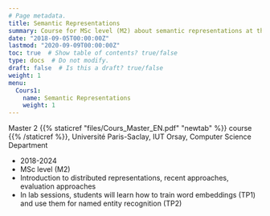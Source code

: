 ```yaml
---
# Page metadata.
title: Semantic Representations
summary: Course for MSc level (M2) about semantic representations at the Université Paris-Saclay, IUT Orsay, Computer Science Department
date: "2018-09-05T00:00:00Z"
lastmod: "2020-09-09T00:00:00Z"
toc: true  # Show table of contents? true/false
type: docs  # Do not modify.
draft: false  # Is this a draft? true/false
weight: 1
menu:
  Cours1:
    name: Semantic Representations
    weight: 1
---
```

Master 2 {{% staticref "files/Cours_Master_EN.pdf" "newtab" %}} course {{% /staticref %}}, Université Paris-Saclay, IUT Orsay, Computer Science Department
  - 2018-2024 
  - MSc level (M2)
  - Introduction to distributed representations, recent approaches, evaluation approaches
  - In lab sessions, students will learn how to train word embeddings (TP1) and use them for named entity recognition (TP2) 
